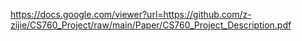 https://docs.google.com/viewer?url=https://github.com/z-zijie/CS760_Project/raw/main/Paper/CS760_Project_Description.pdf